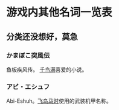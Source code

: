 <!--suppress ES6UnusedImports -->
<script setup lang="ts">
import { onMounted } from "vue";
import { scrollElementIntoView } from "../utils/anchorPositioningService";
import { matchElementByHash } from "../utils/hashMatchingService";

onMounted(() => {
  const hash = decodeURIComponent(window.location.hash).slice(1);
  if (hash) {
    const elements = document.querySelectorAll("h2, h3, h4, h5, h6");
    const element = matchElementByHash(hash, elements);
    if (element) {
      scrollElementIntoView(element);
    }
  }
});
</script>

# 游戏内其他名词一览表

## 分类还没想好，莫急

### かまぼこ突風伝

鱼板疾风传。 [千鸟满](characters#千鸟-满)喜爱的小说。

### アビ・エシュフ

Abi-Eshuh。[飞鸟马时](characters#飞鸟马-时)使用的武装机甲名称。
